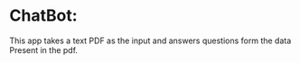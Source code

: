 # ChatBot:
This app takes a text PDF as the input and answers questions form the data Present in the pdf.
